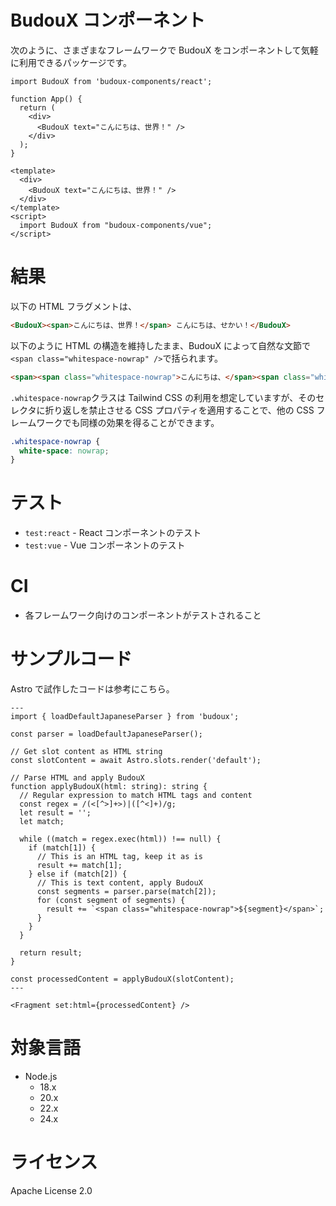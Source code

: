 # BudouX コンポーネント

次のように、さまざまなフレームワークで BudouX をコンポーネントして気軽に利用できるパッケージです。

```react
import BudouX from 'budoux-components/react';

function App() {
  return (
    <div>
      <BudouX text="こんにちは、世界！" />
    </div>
  );
}
```

```vue
<template>
  <div>
    <BudouX text="こんにちは、世界！" />
  </div>
</template>
<script>
  import BudouX from "budoux-components/vue";
</script>
```


# 結果

以下の HTML フラグメントは、

```html
<BudouX><span>こんにちは、世界！</span> こんにちは、せかい！</BudouX>
```

以下のように HTML の構造を維持したまま、BudouX によって自然な文節で`<span class="whitespace-nowrap" />`で括られます。

```html
<span><span class="whitespace-nowrap">こんにちは、</span><span class="whitespace-nowrap">世界！</span></span> <span class="whitespace-nowrap">こんにちは、</span><span class="whitespace-nowrap">せかい！</span></span>
```

`.whitespace-nowrap`クラスは Tailwind CSS の利用を想定していますが、そのセレクタに折り返しを禁止させる CSS プロパティを適用することで、他の CSS フレームワークでも同様の効果を得ることができます。

```css
.whitespace-nowrap {
  white-space: nowrap;
}
```

# テスト

- `test:react` - React コンポーネントのテスト
- `test:vue` - Vue コンポーネントのテスト

# CI

- 各フレームワーク向けのコンポーネントがテストされること

# サンプルコード

Astro で試作したコードは参考にこちら。

```astro
---
import { loadDefaultJapaneseParser } from 'budoux';

const parser = loadDefaultJapaneseParser();

// Get slot content as HTML string
const slotContent = await Astro.slots.render('default');

// Parse HTML and apply BudouX
function applyBudouX(html: string): string {
  // Regular expression to match HTML tags and content
  const regex = /(<[^>]+>)|([^<]+)/g;
  let result = '';
  let match;

  while ((match = regex.exec(html)) !== null) {
    if (match[1]) {
      // This is an HTML tag, keep it as is
      result += match[1];
    } else if (match[2]) {
      // This is text content, apply BudouX
      const segments = parser.parse(match[2]);
      for (const segment of segments) {
        result += `<span class="whitespace-nowrap">${segment}</span>`;
      }
    }
  }

  return result;
}

const processedContent = applyBudouX(slotContent);
---

<Fragment set:html={processedContent} />
```

# 対象言語

- Node.js
  - 18.x
  - 20.x
  - 22.x
  - 24.x

# ライセンス

Apache License 2.0
